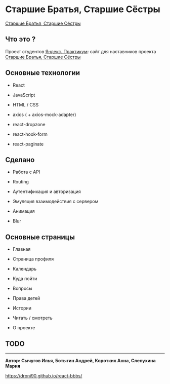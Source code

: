 # Старшие Братья, Старшие Сёстры
[Старшие Братья, Старшие Сёстры](https://www.nastavniki.org/)

## Что это ?
Проект студентов [Яндекс. Практикум](https://praktikum.yandex.ru): сайт для наставников проекта [Старшие Братья, Старшие Сёстры](https://www.nastavniki.org/)

## Основные технологии

* React

* JavaScript

* HTML / CSS

* axios ( + axios-mock-adapter)

* react-dropzone

* react-hook-form

* react-paginate

## Сделано

* Работа с API

* Routing

* Аутентификация и авторизация

* Эмуляция взаимодействия с сервером

* Анимация

* Blur

## Основные страницы

* Главная

* Страница профиля

* Календарь

* Куда пойти

* Вопросы

* Права детей

* Истории

* Читать / смотреть

* О проекте

## TODO

-----
**Автор: Сычугов Илья, Ботыгин Андрей, Коротких Анна, Слепухина Мария**

https://droni90.github.io/react-bbbs/
